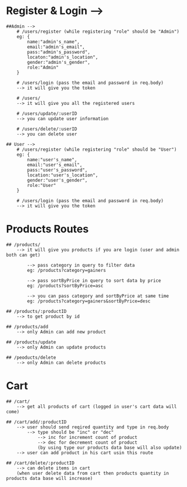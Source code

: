 # Register & Login -->
    ##Admin -->
        # /users/register (while registering "role" should be "Admin")
        eg: {
            name:"admin's_name",
            email:"admin's_email",
            pass:"admin's_password",
            locaton:"admin's_location",
            gender:"admin's_gender",
            role:"Admin"
        }

        # /users/login (pass the email and password in req.body)
        --> it will give you the token

        # /users/
        --> it will give you all the registered users

        # /users/update/:userID
        --> you can update user information

        # /users/delete/:userID
        --> you can delete user
    
    ## User -->
        # /users/register (while registering "role" should be "User")
        eg: {
            name:"user's_name",
            email:"user's_email",
            pass:"user's_password",
            location:"user's_location",
            gender:"user's_gender",
            role:"User"
        }

        # /users/login (pass the email and password in req.body)
        --> it will give you the token

# Products Routes
    ## /products/
        --> it will give you products if you are login (user and admin both can get)

            --> pass category in query to filter data
            eg: /products?category=gainers

            --> pass sortByPrice in query to sort data by price
            eg: /products?sortByPrice=asc 

            --> you can pass category and sortByPrice at same time
            eg: /products?category=gainers&sortByPrice=desc

    ## /products/:productID
        --> to get product by id
    
    ## /products/add
        --> only Admin can add new product
    
    ## /products/update
        --> only Admin can update products
    
    ## /peoducts/delete
        --> only Admin can delete products
    

# Cart 
    ## /cart/
        --> get all products of cart (logged in user's cart data will come)
    
    ## /cart/add/:productID
        --> user should send reqired quantity and type in req.body
            --> type should be "inc" or "dec"
                --> inc for increment count of product
                --> dec for decrement count of product
                (by using type our products data base will also update)
        --> user can add product in his cart usin this route
    
    ## /cart/delete/:productID
        --> can delete items in cart
        (when user delete data from cart then products quantity in products data base will increase)